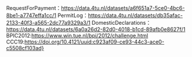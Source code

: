 RequestForPayment：https://data.4tu.nl/datasets/a6f651a7-5ce0-4bc6-8be1-a7747effa1cc/1
PermitLog：https://data.4tu.nl/datasets/db35afac-2133-40f3-a565-2dc77a9329a3/1
DomesticDeclarations：https://data.4tu.nl/datasets/6a0a26d2-82d0-4018-b1cd-89afb0e8627f/1
BPIC2012:https://www.win.tue.nl/bpi/2012/challenge.html
CCC19:https://doi.org/10.4121/uuid:c923af09-ce93-44c3-ace0-c5508cf103ad}
